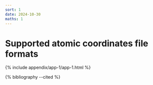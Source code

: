 ```yaml
---
sort: 1
date: 2024-10-30
maths: 1
---
```


# Supported atomic coordinates file formats

{% include appendix/app-1/app-1.html %}

{% bibliography --cited %}
